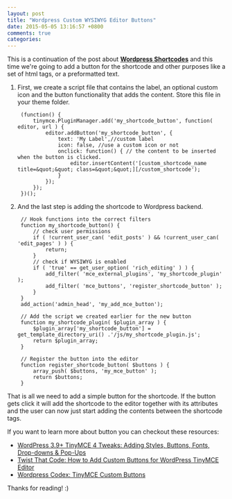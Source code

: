 ```yaml
---
layout: post
title: "Wordpress Custom WYSIWYG Editor Buttons"
date: 2015-05-05 13:16:57 +0800
comments: true
categories: 
---
```


This is a continuation of the post about **[Wordpress Shortcodes](http://patzmatias.github.io/blog/2015/05/01/wordpress-shortcodes/)** and this time we're going to add a button for the shortcode and other purposes like a set of html tags, or a preformatted text.

1. First, we create a script file that contains the label, an optional custom icon and the button functionality that adds the content. Store this file in your theme folder.
	
	    (function() {
			tinymce.PluginManager.add('my_shortcode_button', function( editor, url ) {
				editor.addButton('my_shortcode_button', {
					text: 'My Label',//custom label
					icon: false, //use a custom icon or not
					onclick: function() { // the content to be inserted when the button is clicked.
						editor.insertContent('[custom_shortcode_name title=&quot;&quot; class=&quot;&quot;][/custom_shortcode');
					}
				});
			});
		})();

2. And the last step is adding the shortcode to Wordpress backend.

	    // Hook functions into the correct filters
		function my_shortcode_button() {
			// check user permissions
			if ( !current_user_can( 'edit_posts' ) && !current_user_can( 'edit_pages' ) ) {
				return;
			}
			// check if WYSIWYG is enabled
			if ( 'true' == get_user_option( 'rich_editing' ) ) {
				add_filter( 'mce_external_plugins', 'my_shortcode_plugin' );
				add_filter( 'mce_buttons', 'register_shortcode_button' );
			}
		}
		add_action('admin_head', 'my_add_mce_button');
		
		// Add the script we created earlier for the new button
		function my_shortcode_plugin( $plugin_array ) {
			$plugin_array['my_shortcode_button'] = get_template_directory_uri() .'/js/my_shortcode_plugin.js';
			return $plugin_array;
		}
		
		// Register the button into the editor
		function register_shortcode_button( $buttons ) {
			array_push( $buttons, 'my_mce_button' );
			return $buttons;
		}

That is all we need to add a simple button for the shortcode. If the button gets click it will add the shortcode to the editor together with its attributes and the user can now just start adding the contents between the shortcode tags.

If you want to learn more about button you can checkout these resources:

 - [WordPress 3.9+ TinyMCE 4 Tweaks: Adding Styles, Buttons, Fonts, Drop-downs & Pop-Ups](http://www.wpexplorer.com/wordpress-tinymce-tweaks/)
 - [Twist That Code: How to Add Custom Buttons for WordPress TinyMCE Editor](http://www.1stwebdesigner.com/wordpress-tinymce-editor/)
 - [Wordpress Codex: TinyMCE Custom Buttons](https://codex.wordpress.org/TinyMCE_Custom_Buttons)

Thanks for reading! :)

